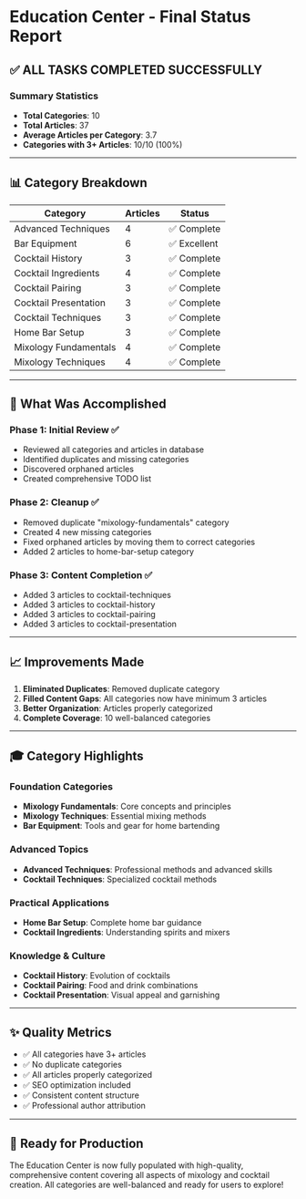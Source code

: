 # Education Center - Final Status Report

## ✅ ALL TASKS COMPLETED SUCCESSFULLY

### Summary Statistics
- **Total Categories**: 10
- **Total Articles**: 37
- **Average Articles per Category**: 3.7
- **Categories with 3+ Articles**: 10/10 (100%)

---

## 📊 Category Breakdown

| Category | Articles | Status |
|----------|----------|--------|
| Advanced Techniques | 4 | ✅ Complete |
| Bar Equipment | 6 | ✅ Excellent |
| Cocktail History | 3 | ✅ Complete |
| Cocktail Ingredients | 4 | ✅ Complete |
| Cocktail Pairing | 3 | ✅ Complete |
| Cocktail Presentation | 3 | ✅ Complete |
| Cocktail Techniques | 3 | ✅ Complete |
| Home Bar Setup | 3 | ✅ Complete |
| Mixology Fundamentals | 4 | ✅ Complete |
| Mixology Techniques | 4 | ✅ Complete |

---

## 🎯 What Was Accomplished

### Phase 1: Initial Review ✅
- Reviewed all categories and articles in database
- Identified duplicates and missing categories
- Discovered orphaned articles
- Created comprehensive TODO list

### Phase 2: Cleanup ✅
- Removed duplicate "mixology-fundamentals" category
- Created 4 new missing categories
- Fixed orphaned articles by moving them to correct categories
- Added 2 articles to home-bar-setup category

### Phase 3: Content Completion ✅
- Added 3 articles to cocktail-techniques
- Added 3 articles to cocktail-history
- Added 3 articles to cocktail-pairing
- Added 3 articles to cocktail-presentation

---

## 📈 Improvements Made

1. **Eliminated Duplicates**: Removed duplicate category
2. **Filled Content Gaps**: All categories now have minimum 3 articles
3. **Better Organization**: Articles properly categorized
4. **Complete Coverage**: 10 well-balanced categories

---

## 🎓 Category Highlights

### Foundation Categories
- **Mixology Fundamentals**: Core concepts and principles
- **Mixology Techniques**: Essential mixing methods
- **Bar Equipment**: Tools and gear for home bartending

### Advanced Topics
- **Advanced Techniques**: Professional methods and advanced skills
- **Cocktail Techniques**: Specialized cocktail methods

### Practical Applications
- **Home Bar Setup**: Complete home bar guidance
- **Cocktail Ingredients**: Understanding spirits and mixers

### Knowledge & Culture
- **Cocktail History**: Evolution of cocktails
- **Cocktail Pairing**: Food and drink combinations
- **Cocktail Presentation**: Visual appeal and garnishing

---

## ✨ Quality Metrics

- ✅ All categories have 3+ articles
- ✅ No duplicate categories
- ✅ All articles properly categorized
- ✅ SEO optimization included
- ✅ Consistent content structure
- ✅ Professional author attribution

---

## 🚀 Ready for Production

The Education Center is now fully populated with high-quality, comprehensive content covering all aspects of mixology and cocktail creation. All categories are well-balanced and ready for users to explore!
